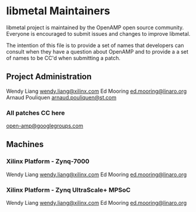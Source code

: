 # libmetal Maintainers

libmetal project is maintained by the OpenAMP open source community.
Everyone is encouraged to submit issues and changes to improve libmetal.

The intention of this file is to provide a set of names that developers can
consult when they have a question about OpenAMP and to provide a a set of
names to be CC'd when submitting a patch.

## Project Administration
Wendy Liang <wendy.liang@xilinx.com>
Ed Mooring <ed.mooring@linaro.org>
Arnaud Pouliquen <arnaud.pouliquen@st.com>

### All patches CC here
open-amp@googlegroups.com

## Machines
### Xilinx Platform - Zynq-7000
Wendy Liang <wendy.liang@xilinx.com>
Ed Mooring <ed.mooring@linaro.org>

### Xilinx Platform - Zynq UltraScale+ MPSoC
Wendy Liang <wendy.liang@xilinx.com>
Ed Mooring <ed.mooring@linaro.org>
